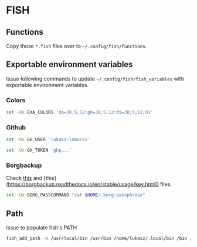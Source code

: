 # FISH

## Functions

Copy those `*.fish` files over to `~/.config/fish/functions`.

## Exportable environment variables

Issue following commands to update `~/.config/fish/fish_variables` with exportable environment variables.

### Colors

```bash
set -Ux EXA_COLORS 'da=38;5;12:gm=38;5;12:di=38;5;12;01'
```

### Github

```bash
set -Ux GH_USER 'lukasz-lobocki'
```

```bash
set -Ux GH_TOKEN 'ghp...'
```

### Borgbackup

Check [this](https://borgbackup.readthedocs.io/en/stable/faq.html?highlight=BORG_PASSCOMMAND#how-can-i-specify-the-encryption-passphrase-programmatically) and [this](https://borgbackup.readthedocs.io/en/stable/usage/key.html0 files.

```bash
set -Ux BORG_PASSCOMMAND "cat $HOME/.borg-passphrase"
```

## Path

Issue to populate fish's PATH

```bash
fish_add_path -m /usr/local/bin /usr/bin /home/lukasz/.local/bin /bin /usr/local/go/bin /snap/bin /sbin /usr/sbin
```
